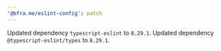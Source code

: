 ```yaml
---
'@bfra.me/eslint-config': patch
---
```


Updated dependency `typescript-eslint` to `8.29.1`.
Updated dependency `@typescript-eslint/types` to `8.29.1`.
